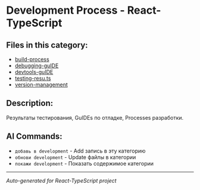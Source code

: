 # Development Process - React-TypeScript

## Files in this category:

- [build-process](./build-process.md)
- [debugging-guIDE](./debugging-guIDE.md)
- [devtools-guIDE](./devtools-guIDE.md)
- [testing-resu.ts](./testing-resu.ts.md)
- [version-management](./version-management.md)

## Description:

Результаты тестирования, GuIDEs по отладке, Processes разработки.

## AI Commands:

- `добавь в development` - Add запись в эту категорию
- `обнови development` - Update файлы в категории
- `покажи development` - Показать содержимое категории

---
*Auto-generated for React-TypeScript project*
